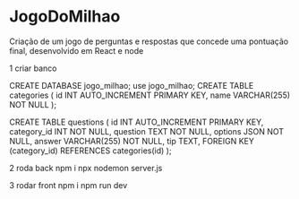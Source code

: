 # JogoDoMilhao
Criação de um jogo de perguntas e respostas que concede uma pontuação final, desenvolvido em React e node

1 criar banco

CREATE DATABASE jogo_milhao;
use jogo_milhao;
CREATE TABLE categories (
    id INT AUTO_INCREMENT PRIMARY KEY,
    name VARCHAR(255) NOT NULL
);

CREATE TABLE questions (
    id INT AUTO_INCREMENT PRIMARY KEY,
    category_id INT NOT NULL,
    question TEXT NOT NULL,
    options JSON NOT NULL,
    answer VARCHAR(255) NOT NULL,
    tip TEXT,
    FOREIGN KEY (category_id) REFERENCES categories(id)
);

2 roda back
npm i
npx nodemon server.js

3 rodar front
npm i
npm run dev
